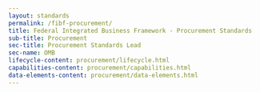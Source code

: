 ```yaml
---
layout: standards
permalink: /fibf-procurement/
title: Federal Integrated Business Framework - Procurement Standards
sub-title: Procurement
sec-title: Procurement Standards Lead
sec-name: OMB
lifecycle-content: procurement/lifecycle.html
capabilities-content: procurement/capabilities.html
data-elements-content: procurement/data-elements.html
---
```

